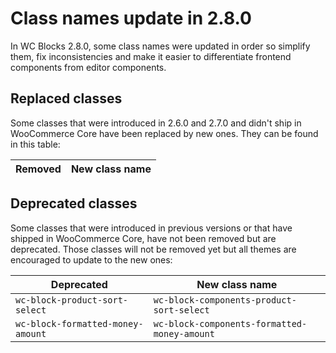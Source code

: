 # Class names update in 2.8.0

In WC Blocks 2.8.0, some class names were updated in order so simplify them, fix inconsistencies and make it easier to differentiate frontend components from editor components.

## Replaced classes

Some classes that were introduced in 2.6.0 and 2.7.0 and didn't ship in WooCommerce Core have been replaced by new ones. They can be found in this table:

| Removed | New class name |
| --- | --- |

## Deprecated classes

Some classes that were introduced in previous versions or that have shipped in WooCommerce Core, have not been removed but are deprecated. Those classes will not be removed yet but all themes are encouraged to update to the new ones:

| Deprecated | New class name |
| --- | --- |
| `wc-block-product-sort-select` | `wc-block-components-product-sort-select` |
| `wc-block-formatted-money-amount` | `wc-block-components-formatted-money-amount` |
